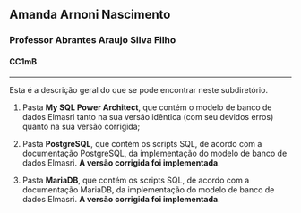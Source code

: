 ## Amanda Arnoni Nascimento
### Professor Abrantes Araujo Silva Filho
#### CC1mB
***
Esta é a descrição geral do que se pode encontrar neste subdiretório.

1. Pasta **My SQL Power Architect**, que contém o modelo de banco de dados Elmasri tanto na sua versão idêntica (com seu devidos erros) quanto na sua versão corrigida;

1. Pasta **PostgreSQL**, que contém os scripts SQL, de acordo com a documentação PostgreSQL, da implementação do modelo de banco de dados Elmasri. **A versão corrigida foi implementada**.

1. Pasta **MariaDB**, que contém os scripts SQL, de acordo com a documentação MariaDB, da implementação do modelo de banco de dados Elmasri. **A versão corrigida foi implementada**.
